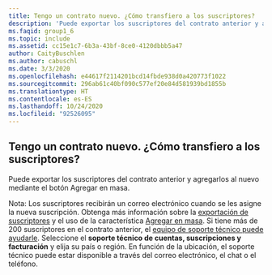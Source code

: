 ```yaml
---
title: Tengo un contrato nuevo. ¿Cómo transfiero a los suscriptores?
description: 'Puede exportar los suscriptores del contrato anterior y agregarlos al nuevo mediante el botón Agregar en masa. Nota: Los...'
ms.faqid: group1_6
ms.topic: include
ms.assetid: cc15e1c7-6b3a-43bf-8ce0-4120dbbb5a47
author: CaityBuschlen
ms.author: cabuschl
ms.date: 3/3/2020
ms.openlocfilehash: e44617f2114201bcd14fbde938d0a420773f1022
ms.sourcegitcommit: 296ab61c40bf090c577ef20e84d581939bd1855b
ms.translationtype: HT
ms.contentlocale: es-ES
ms.lasthandoff: 10/24/2020
ms.locfileid: "92526095"
---
```

## <a name="i-have-a-new-agreement--how-do-i-move-my-subscribers"></a>Tengo un contrato nuevo.  ¿Cómo transfiero a los suscriptores?

Puede exportar los suscriptores del contrato anterior y agregarlos al nuevo mediante el botón Agregar en masa.

Nota: Los suscriptores recibirán un correo electrónico cuando se les asigne la nueva suscripción. Obtenga más información sobre la [exportación de suscriptores](https://docs.microsoft.com/visualstudio/subscriptions/exporting-subscriptions) y el uso de la característica [Agregar en masa](https://docs.microsoft.com/visualstudio/subscriptions/assign-license#bulk-assignments). Si tiene más de 200 suscriptores en el contrato anterior, el [equipo de soporte técnico puede ayudarle](https://visualstudio.microsoft.com/subscriptions/support/#talktous). Seleccione el **soporte técnico de cuentas, suscripciones y facturación** y elija su país o región. En función de la ubicación, el soporte técnico puede estar disponible a través del correo electrónico, el chat o el teléfono.
